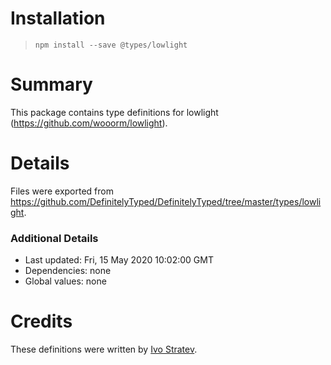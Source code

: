 # Installation
> `npm install --save @types/lowlight`

# Summary
This package contains type definitions for lowlight (https://github.com/wooorm/lowlight).

# Details
Files were exported from https://github.com/DefinitelyTyped/DefinitelyTyped/tree/master/types/lowlight.

### Additional Details
 * Last updated: Fri, 15 May 2020 10:02:00 GMT
 * Dependencies: none
 * Global values: none

# Credits
These definitions were written by [Ivo Stratev](https://github.com/NoHomey).
